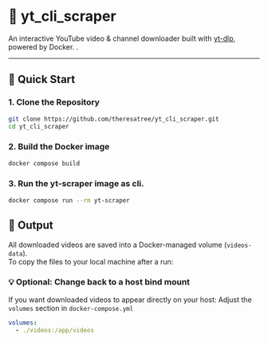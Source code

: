 # 🎥 yt_cli_scraper

An interactive YouTube video & channel downloader built with [yt-dlp](https://github.com/yt-dlp/yt-dlp), powered by Docker.  .

---

## 🚀 Quick Start

### 1. Clone the Repository

```bash
git clone https://github.com/theresatree/yt_cli_scraper.git
cd yt_cli_scraper
```

### 2. Build the Docker image
```bash
docker compose build
```

### 3. Run the yt-scraper image as cli.
```bash
docker compose run --rm yt-scraper
```

## 📁 Output

All downloaded videos are saved into a Docker-managed volume (`videos-data`).  
To copy the files to your local machine after a run:

### 💡 Optional: Change back to a host bind mount

If you want downloaded videos to appear directly on your host:
Adjust the `volumes` section in `docker-compose.yml`

```yaml
volumes:
  - ./videos:/app/videos
